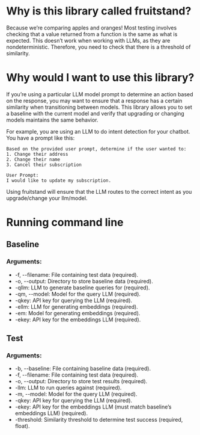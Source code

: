 # Why is this library called fruitstand?

Because we’re comparing apples and oranges! Most testing involves checking that a value returned from a function is the same as what is expected. This doesn’t work when working with LLMs, as they are nondeterministic. Therefore, you need to check that there is a threshold of similarity.

# Why would I want to use this library?

If you’re using a particular LLM model prompt to determine an action based on the response, you may want to ensure that a response has a certain similarity when transitioning between models. This library allows you to set a baseline with the current model and verify that upgrading or changing models maintains the same behavior.

For example, you are using an LLM to do intent detection for your chatbot. You have a prompt like this:

```
Based on the provided user prompt, determine if the user wanted to:
1. Change their address
2. Change their name
3. Cancel their subscription

User Prompt:
I would like to update my subscription.
```

Using fruitstand will ensure that the LLM routes to the correct intent as you upgrade/change your llm/model.

# Running command line

## Baseline

### Arguments:

- -f, --filename: File containing test data (required).
- -o, --output: Directory to store baseline data (required).
- -qllm: LLM to generate baseline queries for (required).
- -qm, --model: Model for the query LLM (required).
- -qkey: API key for querying the LLM (required).
- -ellm: LLM for generating embeddings (required).
- -em: Model for generating embeddings (required).
- -ekey: API key for the embeddings LLM (required).

## Test

### Arguments:

- -b, --baseline: File containing baseline data (required).
- -f, --filename: File containing test data (required).
- -o, --output: Directory to store test results (required).
- -llm: LLM to run queries against (required).
- -m, --model: Model for the query LLM (required).
- -qkey: API key for querying the LLM (required).
- -ekey: API key for the embeddings LLM (must match baseline’s embeddings LLM) (required).
- -threshold: Similarity threshold to determine test success (required, float).
